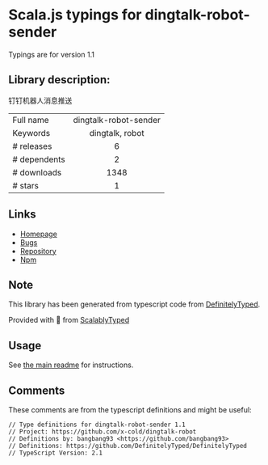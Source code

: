 
# Scala.js typings for dingtalk-robot-sender

Typings are for version 1.1

## Library description:
钉钉机器人消息推送

|                    |                 |
| ------------------ | :-------------: |
| Full name          | dingtalk-robot-sender |
| Keywords           | dingtalk, robot |
| # releases         | 6 |
| # dependents       | 2 |
| # downloads        | 1348 |
| # stars            | 1 |

## Links
- [Homepage](https://github.com/x-cold/dingtalk-robot#readme)
- [Bugs](https://github.com/x-cold/dingtalk-robot/issues)
- [Repository](https://github.com/x-cold/dingtalk-robot)
- [Npm](https://www.npmjs.com/package/dingtalk-robot-sender)
    


## Note
This library has been generated from typescript code from [DefinitelyTyped](https://definitelytyped.org).

Provided with :purple_heart: from [ScalablyTyped](https://github.com/oyvindberg/ScalablyTyped)

## Usage
See [the main readme](../../readme.md) for instructions.

## Comments

These comments are from the typescript definitions and might be useful:
```
// Type definitions for dingtalk-robot-sender 1.1
// Project: https://github.com/x-cold/dingtalk-robot
// Definitions by: bangbang93 <https://github.com/bangbang93>
// Definitions: https://github.com/DefinitelyTyped/DefinitelyTyped
// TypeScript Version: 2.1

```

